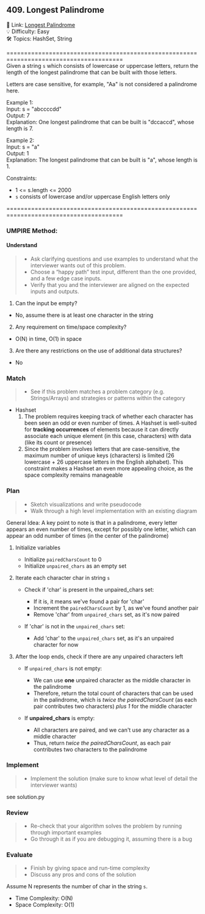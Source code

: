 ## 409. Longest Palindrome
🔗  Link: [Longest Palindrome](https://leetcode.com/problems/longest-palindrome/description/)<br>
💡 Difficulty: Easy<br>
🛠️ Topics: HashSet, String<br>

=======================================================================================<br>
Given a string `s` which consists of lowercase or uppercase letters, return the length of the longest palindrome that can be built with those letters.<br>

Letters are case sensitive, for example, "Aa" is not considered a palindrome here.

Example 1:<br>
Input: s = "abccccdd"<br>
Output: 7<br>
Explanation: One longest palindrome that can be built is "dccaccd", whose length is 7.<br>

Example 2:<br>
Input: s = "a"<br>
Output: 1<br>
Explanation: The longest palindrome that can be built is "a", whose length is 1.<br>

Constraints:<br>
- 1 <= s.length <= 2000<br>
- `s` consists of lowercase and/or uppercase English letters only

=======================================================================================<br>
### UMPIRE Method:
#### Understand

> - Ask clarifying questions and use examples to understand what the interviewer wants out of this problem.
> - Choose a “happy path” test input, different than the one provided, and a few edge case inputs. 
> - Verify that you and the interviewer are aligned on the expected inputs and outputs.
1. Can the input be empty?
- No, assume there is at least one character in the string
2. Any requirement on time/space complexity?
- O(N) in time, O(1) in space
3. Are there any restrictions on the use of additional data structures?
-  No


### Match
> - See if this problem matches a problem category (e.g. Strings/Arrays) and strategies or patterns within the category


- Hashset <br>
    1) The problem requires keeping track of whether each character has been seen an odd or even number of times. A Hashset is well-suited for **tracking occurrences** of elements because it can directly associate each unique element (in this case, characters) with data (like its count or presence)
    2) Since the problem involves letters that are case-sensitive, the maximum number of unique keys (characters) is limited (26 lowercase + 26 uppercase letters in the English alphabet). This constraint makes a Hashset an even more appealing choice, as the space complexity remains manageable

### Plan
> - Sketch visualizations and write pseudocode
> - Walk through a high level implementation with an existing diagram

General Idea: A key point to note is that in a palindrome, every letter appears an even number of times, except for possibly one letter, which can appear an odd number of times (in the center of the palindrome)

1) Initialize variables
    - Initialize `pairedCharsCount` to 0
    - Initialize `unpaired_chars` as an empty set

2) Iterate each character char in string `s`
    - Check if 'char' is present in the unpaired_chars set:
        - If it is, it means we've found a pair for 'char'
        - Increment the `pairedCharsCount` by 1, as we've found another pair
        - Remove 'char' from `unpaired_chars` set, as it's now paired

    - If 'char' is not in the `unpaired_chars` set:
        - Add 'char' to the `unpaired_chars` set, as it's an unpaired character for now

3) After the loop ends, check if there are any unpaired characters left
    - If `unpaired_chars` is not empty:
        - We can use **one** unpaired character as the middle character in the palindrome
        - Therefore, return the total count of characters that can be used in the palindrome, which is *twice the pairedCharsCount* (as each pair contributes two characters) *plus 1* for the middle character

    - If **unpaired_chars** is empty:
        - All characters are paired, and we can't use any character as a middle character
        - Thus, return *twice the pairedCharsCount*, as each pair contributes two characters to the palindrome


### Implement
> - Implement the solution (make sure to know what level of detail the interviewer wants)

see solution.py

### Review
> - Re-check that your algorithm solves the problem by running through important examples
> - Go through it as if you are debugging it, assuming there is a bug
### Evaluate
> - Finish by giving space and run-time complexity
> - Discuss any pros and cons of the solution

Assume N represents the number of char in the string `s`.


- Time Complexity: O(N)
- Space Complexity: O(1)
